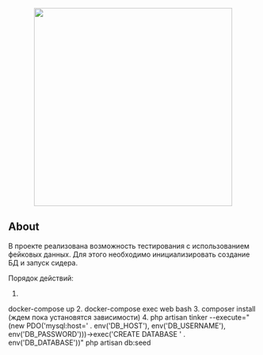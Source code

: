 <p align="center"><img src="https://cdn.contactcenterworld.com/images/company/readme-1200px-logo.png" width="400"></p>

## About 

В проекте реализована возможность тестирования с использованием
фейковых данных. Для этого необходимо инициализировать создание БД и запуск сидера.
 
Порядок действий:

1. 
docker-compose up
2. 
docker-compose exec web bash
3. 
composer install (ждем пока установятся зависимости)
4. 
php artisan tinker --execute="(new PDO('mysql:host=' . env('DB_HOST'), env('DB_USERNAME'), env('DB_PASSWORD')))->exec('CREATE DATABASE ' . env('DB_DATABASE'))"
php artisan db:seed


